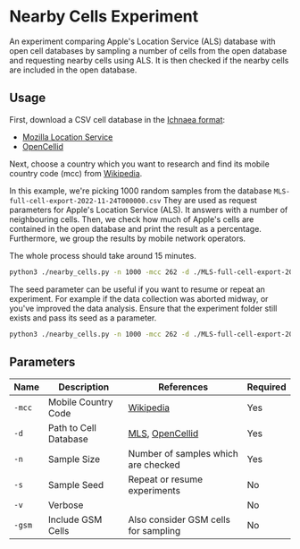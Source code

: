 # Nearby Cells Experiment

An experiment comparing Apple's Location Service (ALS) database with open cell databases by 
sampling a number of cells from the open database and requesting nearby cells using ALS.
It is then checked if the nearby cells are included in the open database.

## Usage

First, download a CSV cell database in
the [Ichnaea format](https://ichnaea.readthedocs.io/en/latest/import_export.html):

* [Mozilla Location Service](https://location.services.mozilla.com/downloads)
* [OpenCellid](https://opencellid.org/downloads.php)

Next, choose a country which you want to research and find its mobile country code (mcc) from
[Wikipedia](https://de.wikipedia.org/wiki/Mobile_Country_Code).

In this example, we're picking 1000 random samples from the database `MLS-full-cell-export-2022-11-24T000000.csv`
They are used as request parameters for Apple's Location Service (ALS).
It answers with a number of neighbouring cells.
Then, we check how much of Apple's cells are contained in the open database and print the result as a percentage.
Furthermore, we group the results by mobile network operators.

The whole process should take around 15 minutes.

```bash
python3 ./nearby_cells.py -n 1000 -mcc 262 -d ./MLS-full-cell-export-2022-11-24T000000.csv
```

The seed parameter can be useful if you want to resume or repeat an experiment.
For example if the data collection was aborted midway, or you've improved the data analysis. 
Ensure that the experiment folder still exists and pass its seed as a parameter.

```bash
python3 ./nearby_cells.py -n 1000 -mcc 262 -d ./MLS-full-cell-export-2022-11-24T000000.csv -s 0x33
```

## Parameters

| Name   | Description           | References                                                                                                 | Required |
|--------|-----------------------|------------------------------------------------------------------------------------------------------------|----------|
| `-mcc` | Mobile Country Code   | [Wikipedia](https://de.wikipedia.org/wiki/Mobile_Country_Code)                                             | Yes      |
| `-d`   | Path to Cell Database | [MLS](https://location.services.mozilla.com/downloads), [OpenCellid](https://opencellid.org/downloads.php) | Yes      |
| `-n`   | Sample Size           | Number of samples which are checked                                                                        | Yes      |
| `-s`   | Sample Seed           | Repeat or resume experiments                                                                               | No       |
| `-v`   | Verbose               |                                                                                                            | No       |
| `-gsm` | Include GSM Cells     | Also consider GSM cells for sampling                                                                       | No       |
